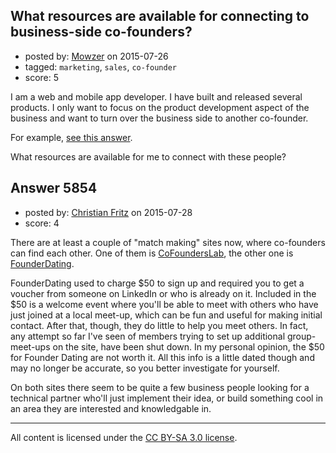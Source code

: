 ## What resources are available for connecting to business-side co-founders?

- posted by: [Mowzer](https://stackexchange.com/users/1803081/mowzer) on 2015-07-26
- tagged: `marketing`, `sales`, `co-founder`
- score: 5

<p>I am a web and mobile app developer. I have built and released several products. I only want to focus on the product development aspect of the business and want to turn over the business side to another co-founder.</p>

<p>For example, <a href="https://startups.stackexchange.com/questions/3666/is-it-feasible-to-launch-an-app-working-alone?#answer-3671">see this answer</a>.</p>

<p>What resources are available for me to connect with these people?</p>



## Answer 5854

- posted by: [Christian Fritz](https://stackexchange.com/users/1092869/christian-fritz) on 2015-07-28
- score: 4

<p>There are at least a couple of "match making" sites now, where co-founders can find each other. One of them is <a href="https://www.cofounderslab.com/" rel="nofollow">CoFoundersLab</a>, the other one is <a href="http://founderdating.com/" rel="nofollow">FounderDating</a>.</p>

<p>FounderDating used to charge $50 to sign up and required you to get a voucher from someone on LinkedIn or who is already on it. Included in the $50 is a welcome event where you'll be able to meet with others who have just joined at a local meet-up, which can be fun and useful for making initial contact. After that, though, they do little to help you meet others. In fact, any attempt so far I've seen of members trying to set up additional group-meet-ups on the site, have been shut down. In my personal opinion, the $50 for Founder Dating are not worth it. All this info is a little dated though and may no longer be accurate, so you better investigate for yourself.</p>

<p>On both sites there seem to be quite a few business people looking for a technical partner who'll just implement their idea, or build something cool in an area they are interested and knowledgable in.</p>




---

All content is licensed under the [CC BY-SA 3.0 license](https://creativecommons.org/licenses/by-sa/3.0/).
